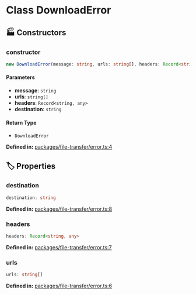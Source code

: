 # Class DownloadError

## 🏭 Constructors

### constructor

```ts
new DownloadError(message: string, urls: string[], headers: Record<string, any>, destination: string): DownloadError
```
#### Parameters

- **message**: `string`
- **urls**: `string[]`
- **headers**: `Record<string, any>`
- **destination**: `string`
#### Return Type

- `DownloadError`

<p style="font-size: 14px; color: var(--vp-c-text-2)">
<strong>Defined in:</strong> <a href="https://github.com/voxelum/minecraft-launcher-core-node/blob/master/packages/file-transfer/error.ts#L4" target="_blank" rel="noreferrer">packages/file-transfer/error.ts:4</a>
</p>


## 🏷️ Properties

### destination <Badge type="tip" text="readonly" />

```ts
destination: string
```
<p style="font-size: 14px; color: var(--vp-c-text-2)">
<strong>Defined in:</strong> <a href="https://github.com/voxelum/minecraft-launcher-core-node/blob/master/packages/file-transfer/error.ts#L8" target="_blank" rel="noreferrer">packages/file-transfer/error.ts:8</a>
</p>


### headers <Badge type="tip" text="readonly" />

```ts
headers: Record<string, any>
```
<p style="font-size: 14px; color: var(--vp-c-text-2)">
<strong>Defined in:</strong> <a href="https://github.com/voxelum/minecraft-launcher-core-node/blob/master/packages/file-transfer/error.ts#L7" target="_blank" rel="noreferrer">packages/file-transfer/error.ts:7</a>
</p>


### urls <Badge type="tip" text="public" />

```ts
urls: string[]
```
<p style="font-size: 14px; color: var(--vp-c-text-2)">
<strong>Defined in:</strong> <a href="https://github.com/voxelum/minecraft-launcher-core-node/blob/master/packages/file-transfer/error.ts#L6" target="_blank" rel="noreferrer">packages/file-transfer/error.ts:6</a>
</p>


